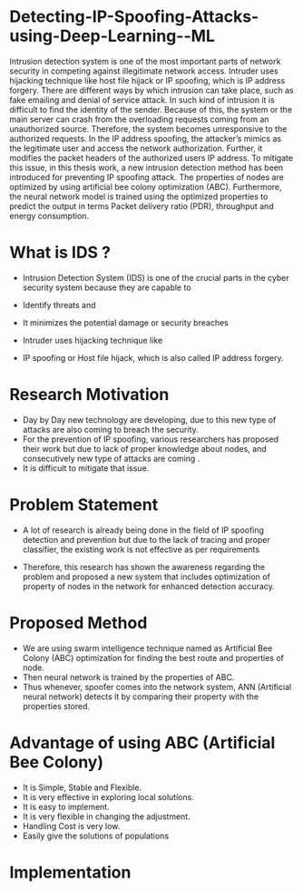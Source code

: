 # Detecting-IP-Spoofing-Attacks-using-Deep-Learning--ML

Intrusion detection system is one of the most important parts of network security in competing against illegitimate network access. Intruder uses hijacking technique like host file hijack or IP spoofing, which is IP address forgery. There are different ways by which intrusion can take place, such as fake emailing and denial of service attack. In such kind of intrusion it is difficult to find the identity of the sender. Because of this, the system or the main server can crash from the overloading requests coming from an unauthorized source. Therefore, the system becomes unresponsive to the authorized requests. In the IP address spoofing, the attacker’s mimics as the legitimate user and access the network authorization. Further, it modifies the packet headers of the authorized users IP address. To mitigate this issue, in this thesis work, a new intrusion detection method has been introduced for preventing IP spoofing attack. The properties of nodes are optimized by using artificial bee colony optimization (ABC). Furthermore, the neural network model is trained using the optimized properties to predict the output in terms Packet delivery ratio (PDR), throughput and energy consumption. 

# What is IDS ?

* Intrusion Detection System (IDS) is one of the crucial parts in the cyber security system because they are capable to 
* Identify threats and 
* It minimizes the potential damage or security breaches

* Intruder uses hijacking technique like 
* IP spoofing or Host file hijack, which is also called IP address forgery.

# Research Motivation 

* Day by Day new technology are developing,  due to this new type of attacks are also coming to breach the security.
* For the prevention of IP spoofing, various researchers has proposed their work but due to lack of proper knowledge about nodes, and consecutively new type of attacks are coming .
* It is difficult to mitigate that issue. 

# Problem Statement
* A lot of research is already being done in the field of IP spoofing detection and prevention but due to the lack of tracing and proper classifier, the existing work is not effective as per requirements

* Therefore, this research has shown the awareness regarding the problem and proposed a new system that includes optimization of property of nodes in the network for enhanced detection accuracy.

# Proposed Method
* We are using swarm intelligence technique named as Artificial Bee Colony (ABC) optimization for finding the best route and properties of node.
* Then neural network is trained by the properties of ABC. 
* Thus whenever, spoofer comes into the network system, ANN (Artificial neural network) detects it by comparing their property with the properties stored.

# Advantage of using ABC (Artificial Bee Colony)

* It is Simple, Stable and Flexible.
* It is very effective in exploring local solutions.
* It is easy to implement.
* It is very flexible in changing the adjustment.
* Handling Cost is very low.
* Easily give the solutions of populations

# Implementation


